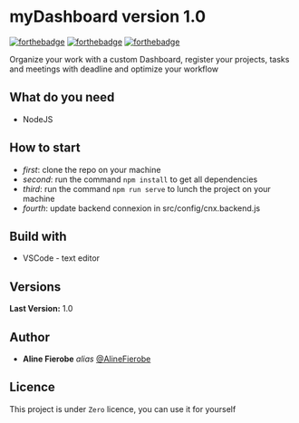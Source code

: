 # myDashboard version 1.0

[![forthebadge](https://forthebadge.com/images/badges/built-by-developers.svg)](http://forthebadge.com) [![forthebadge](https://forthebadge.com/images/badges/cc-0.svg)](http://forthebadge.com) [![forthebadge](https://forthebadge.com/images/badges/made-with-vue.svg)](http://forthebadge.com)

Organize your work with a custom Dashboard, register your projects, tasks and meetings with deadline and optimize your workflow

## What do you need

- NodeJS

## How to start

- _first_: clone the repo on your machine
- _second_: run the command `npm install` to get all dependencies
- _third_: run the command `npm run serve` to lunch the project on your machine
- _fourth_: update backend connexion in src/config/cnx.backend.js

## Build with

- VSCode - text editor

## Versions

**Last Version:** 1.0

## Author

- **Aline Fierobe** _alias_ [@AlineFierobe](https://github.com/AlineFierobe)

## Licence

This project is under `Zero` licence, you can use it for yourself
